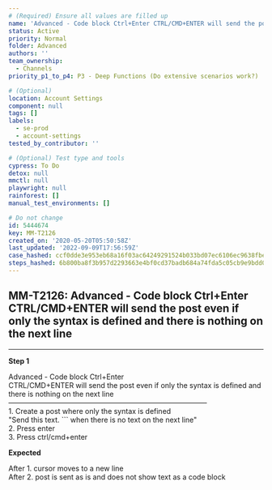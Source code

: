 ```yaml
---
# (Required) Ensure all values are filled up
name: 'Advanced - Code block Ctrl+Enter CTRL/CMD+ENTER will send the post even if only the syntax is defined and there is nothing on the next line'
status: Active
priority: Normal
folder: Advanced
authors: ''
team_ownership:
  - Channels
priority_p1_to_p4: P3 - Deep Functions (Do extensive scenarios work?)

# (Optional)
location: Account Settings
component: null
tags: []
labels:
  - se-prod
  - account-settings
tested_by_contributor: ''

# (Optional) Test type and tools
cypress: To Do
detox: null
mmctl: null
playwright: null
rainforest: []
manual_test_environments: []

# Do not change
id: 5444674
key: MM-T2126
created_on: '2020-05-20T05:50:58Z'
last_updated: '2022-09-09T17:56:59Z'
case_hashed: ccf0dde3e953eb68a16f03ac64249291524b033bd07ec6106ec9638fbe4ed208239c9a047ed34d6a9924835267b9ccd2
steps_hashed: 6b800ba8f3b957d2293663e4bf0cd37badb684a74fda5c05cb9e9bdd00b9e92ac4271e3eaa5ac457ea740314680dd2ad
---
```


<!-- (Auto-generated) Based on frontmatter's "key" and "name" -->

## MM-T2126: Advanced - Code block Ctrl+Enter CTRL/CMD+ENTER will send the post even if only the syntax is defined and there is nothing on the next line

---

**Step 1**

Advanced - Code block Ctrl+Enter\
CTRL/CMD+ENTER will send the post even if only the syntax is defined and there is nothing on the next line\
————————————————————————————\
1\. Create a post where only the syntax is defined\
"Send this text. \`\`\` when there is no text on the next line"\
2\. Press enter\
3\. Press ctrl/cmd+enter

**Expected**

After 1. cursor moves to a new line\
After 2. post is sent as is and does not show text as a code block
